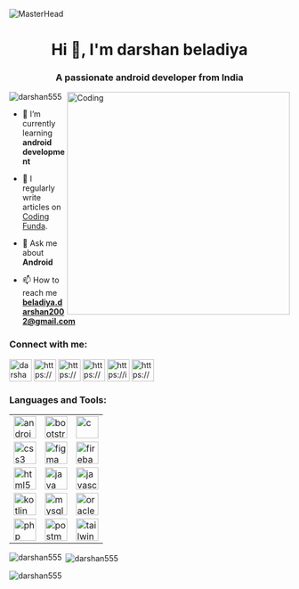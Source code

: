 ![MasterHead](https://3.bp.blogspot.com/-dB6ndKqIAuI/XdWeOASO5AI/AAAAAAAANZA/MSbT9mh6bukxkI-tqnu_GARIZZV5WNVhQCLcBGAsYHQ/s1600/image1.gif)
<h1 align="center">Hi 👋, I'm darshan beladiya</h1>
<h3 align="center">A passionate android developer from India</h3>
<img align="right" alt="Coding" width="400" src="https://user-images.githubusercontent.com/74038190/212749447-bfb7e725-6987-49d9-ae85-2015e3e7cc41.gif">

<p align="left"> <img src="https://komarev.com/ghpvc/?username=darshan555&label=Profile%20views&color=0e75b6&style=flat" alt="darshan555" /> </p>

- 🌱 I’m currently learning **android development**

- 📝 I regularly write articles on  [Coding Funda](https://www.codingfunda.co.in/).

- 💬 Ask me about **Android**

- 📫 How to reach me **beladiya.darshan2002@gmail.com**

<h3 align="left">Connect with me:</h3>
<p align="left">
<a href="https://twitter.com/darshanbeladiy5" target="blank"><img align="center" src="https://www.iconpacks.net/icons/2/free-twitter-logo-icon-2429-thumb.png" alt="darshanbeladiy5" height="40" width="40" /></a>
<a href="https://linkedin.com/in/https://www.linkedin.com/in/darshan-beladiya-054075209" target="blank"><img align="center" src="https://cdn1.iconfinder.com/data/icons/logotypes/32/circle-linkedin-512.png" alt="https://www.linkedin.com/in/darshan-beladiya-054075209" height="40" width="40" /></a>
<a href="https://stackoverflow.com/users/https://stackoverflow.com/users/22166637/darshan-beladiya" target="blank"><img align="center" src="https://cdn-icons-png.flaticon.com/512/2626/2626299.png" alt="https://stackoverflow.com/users/22166637/darshan-beladiya" height="40" width="40" /></a>
<a href="https://fb.com/https://www.facebook.com/profile.php?id=100081305417969&mibextid=zbwkwl" target="blank"><img align="center" src="https://cdn3.iconfinder.com/data/icons/free-social-icons/67/facebook_circle_color-512.png" alt="https://www.facebook.com/profile.php?id=100081305417969&mibextid=zbwkwl" height="40" width="40" /></a>
<a href="https://instagram.com/https://instagram.com/darshan_beladiya_55?igshid=mznlngnkzwq4mg==" target="blank"><img align="center" src="https://static.vecteezy.com/system/resources/previews/017/743/717/non_2x/instagram-icon-logo-free-png.png" alt="https://instagram.com/darshan_beladiya_55?igshid=mznlngnkzwq4mg==" height="40" width="40" /></a>
<a href="https://www.codechef.com/users/https://www.codechef.com/users/darshan_555" target="blank"><img align="center" src="https://avatars.githubusercontent.com/u/11960354?v=4" alt="https://www.codechef.com/users/darshan_555" height="40" width="40" /></a>
</p>

<h3 align="left">Languages and Tools:</h3>
<table cellspacing="10">
        <tr>
            <td>
                <a href="https://developer.android.com" target="_blank" rel="noreferrer">
                    <img
                    src="https://iconape.com/wp-content/png_logo_vector/android-robot-head.png"
                    alt="android"
                    width="40"
                    height="40"
                    />
                </a>
            </td>
            <td>
                <a href="https://getbootstrap.com" target="_blank" rel="noreferrer">
                    <img
                    src="https://brandlogos.net/wp-content/uploads/2021/09/bootstrap-logo.png"
                    alt="bootstrap"
                    width="40"
                    height="40"
                    />
                </a>
            </td>
            <td>
                <a href="https://www.cprogramming.com/" target="_blank" rel="noreferrer">
                    <img
                    src="https://upload.wikimedia.org/wikipedia/commons/thumb/1/18/C_Programming_Language.svg/926px-C_Programming_Language.svg.png"
                    alt="c"
                    width="40"
                    height="40"
                    />
                </a>
            </td>
        </tr>
        <tr>
            <td>
                <a href="https://www.w3schools.com/css/" target="_blank" rel="noreferrer">
                    <img
                    src="https://cdn4.iconfinder.com/data/icons/social-media-logos-6/512/121-css3-512.png"
                    alt="css3"
                    width="40"
                    height="40"
                    />
                </a>
            </td>
            <td>
                <a href="https://www.figma.com/" target="_blank" rel="noreferrer">
                    <img
                    src="https://static-00.iconduck.com/assets.00/apps-figma-icon-2048x2048-ctjj5ab7.png"
                    alt="figma"
                    width="40"
                    height="40"
                    />
                </a>
            </td>
            <td>
                <a href="https://firebase.google.com/" target="_blank" rel="noreferrer">
                    <img
                    src="https://cdn4.iconfinder.com/data/icons/google-i-o-2016/512/google_firebase-2-512.png"
                    alt="firebase"
                    width="40"
                    height="40"
                    />
                </a>
            </td>
        </tr>
        <tr>
            <td>
                <a href="https://www.w3.org/html/" target="_blank" rel="noreferrer">
                    <img
                    src="https://www.freeiconspng.com/thumbs/html5-icon/html5-icon-1.png"
                    alt="html5"
                    width="40"
                    height="40"
                    />
                </a>
            </td>
            <td>
                <a href="https://www.java.com" target="_blank" rel="noreferrer">
                    <img
                    src="https://cdn-icons-png.flaticon.com/512/226/226777.png"
                    alt="java"
                    width="40"
                    height="40"
                    />
                </a>
            </td>
            <td>
                <a href="https://developer.mozilla.org/en-US/docs/Web/JavaScript" target="_blank" rel="noreferrer">
                    <img
                    src="https://static.vecteezy.com/system/resources/previews/027/127/463/non_2x/javascript-logo-javascript-icon-transparent-free-png.png"
                    alt="javascript"
                    width="40"
                    height="40"
                    />
                </a>
            </td>
        </tr>
        <tr>
            <td>
                <a href="https://kotlinlang.org" target="_blank" rel="noreferrer">
                    <img
                    src="https://upload.wikimedia.org/wikipedia/commons/thumb/7/74/Kotlin_Icon.png/1200px-Kotlin_Icon.png"
                    alt="kotlin"
                    width="40"
                    height="40"
                    />
                </a>
            </td>
            <td>
                <a href="https://www.mysql.com/" target="_blank" rel="noreferrer">
                    <img
                    src="https://w7.pngwing.com/pngs/384/848/png-transparent-mysql-php-database-javascript-ajax-carnifex-blue-text-logo.png"
                    alt="mysql"
                    width="40"
                    height="40"
                    />
                </a>
            </td>
            <td>
                <a href="https://www.oracle.com/" target="_blank" rel="noreferrer">
                    <img
                    src="https://cdn4.iconfinder.com/data/icons/flat-brand-logo-2/512/oracle-512.png"
                    alt="oracle"
                    width="40"
                    height="40"
                    />
                </a>
            </td>
        </tr>
        <tr>
            <td>
                <a href="https://www.php.net" target="_blank" rel="noreferrer">
                    <img
                    src="https://cdn-icons-png.flaticon.com/512/5968/5968332.png"
                    alt="php"
                    width="40"
                    height="40"
                    />
                </a>
            </td>
            <td>
                <a href="https://postman.com" target="_blank" rel="noreferrer">
                    <img
                    src="https://www.vectorlogo.zone/logos/getpostman/getpostman-icon.svg"
                    alt="postman"
                    width="40"
                    height="40"
                    />
                </a>
            </td>
            <td>
                <a href="https://tailwindcss.com/" target="_blank" rel="noreferrer">
                    <img
                    src="https://www.vectorlogo.zone/logos/tailwindcss/tailwindcss-icon.svg"
                    alt="tailwind"
                    width="40"
                    height="40"
                    />
                </a>
            </td>
        </tr>
    </table>

<p><img align="left" src="https://github-readme-stats.vercel.app/api/top-langs?username=darshan555&show_icons=true&locale=en&layout=compact" alt="darshan555" /></p>

<p>&nbsp;<img align="center" src="https://github-readme-stats.vercel.app/api?username=darshan555&show_icons=true&locale=en" alt="darshan555" /></p>

<p><img align="center" src="https://github-readme-streak-stats.herokuapp.com/?user=darshan555&" alt="darshan555" /></p>

